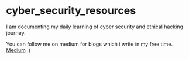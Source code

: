 # cyber_security_resources
I am documenting my daily learning of cyber security and ethical hacking journey. 

You can follow me on medium for blogs which i write in my free time. 
<a href="https://medium.com/@poshithkumar999">Medium</a> :)
